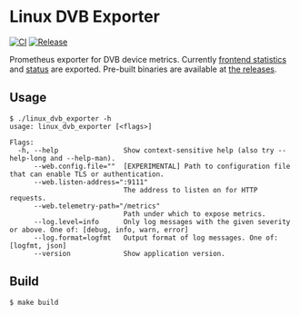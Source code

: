 # Linux DVB Exporter

[![CI](https://github.com/coord-e/linux_dvb_exporter/actions/workflows/ci.yml/badge.svg)](https://github.com/coord-e/linux_dvb_exporter/actions/workflows/ci.yml)
[![Release](https://github.com/coord-e/linux_dvb_exporter/actions/workflows/release.yml/badge.svg)](https://github.com/coord-e/linux_dvb_exporter/actions/workflows/release.yml)

Prometheus exporter for DVB device metrics. Currently [frontend statistics](https://www.kernel.org/doc/html/v5.10/userspace-api/media/dvb/frontend-stat-properties.html#frontend-stat-properties) and [status](https://www.kernel.org/doc/html/v5.10/userspace-api/media/dvb/fe-read-status.html) are exported.
Pre-built binaries are available at [the releases](https://github.com/coord-e/linux_dvb_exporter/releases).

## Usage

```shell
$ ./linux_dvb_exporter -h
usage: linux_dvb_exporter [<flags>]

Flags:
  -h, --help                Show context-sensitive help (also try --help-long and --help-man).
      --web.config.file=""  [EXPERIMENTAL] Path to configuration file that can enable TLS or authentication.
      --web.listen-address=":9111"
                            The address to listen on for HTTP requests.
      --web.telemetry-path="/metrics"
                            Path under which to expose metrics.
      --log.level=info      Only log messages with the given severity or above. One of: [debug, info, warn, error]
      --log.format=logfmt   Output format of log messages. One of: [logfmt, json]
      --version             Show application version.
```

## Build

```shell
$ make build
```
